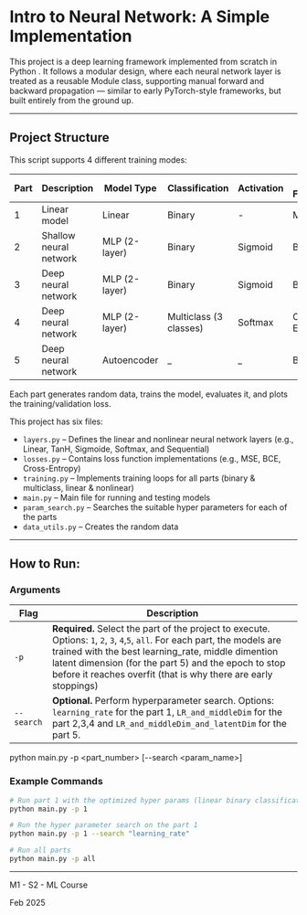 # Intro to Neural Network: A Simple Implementation 


This project is a deep learning framework implemented from scratch in Python . It follows a modular design, where each neural network layer is treated as a reusable Module class, supporting manual forward and backward propagation — similar to early PyTorch-style frameworks, but built entirely from the ground up.

---

## Project Structure

This script supports 4 different training modes:

| Part | Description              | Model Type         | Classification     | Activation | Loss Function          |
|------|--------------------------|--------------------|---------------------|------------|------------------------|
| 1    | Linear model             | Linear             | Binary              | -    | MSE   |
| 2    | Shallow neural network   | MLP (2-layer) | Binary      | Sigmoid    | BCE   |
| 3    | Deep neural network      | MLP (2-layer)  | Binary              | Sigmoid    | BCE   |
| 4    | Deep neural network      | MLP (2-layer)  | Multiclass (3 classes)          | Softmax    | Cross-Entropy          |
| 5    | Deep neural network      | Autoencoder | _         | _    | BCE          |

Each part generates random data, trains the model, evaluates it, and plots the training/validation loss.

This project has six files: 
- `layers.py` – Defines the linear and nonlinear neural network layers (e.g., Linear, TanH, Sigmoide, Softmax, and Sequential)
- `losses.py` – Contains loss function implementations  (e.g., MSE, BCE, Cross-Entropy)
- `training.py` – Implements training loops for all parts   (binary & multiclass, linear & nonlinear)
- `main.py` – Main file for running and testing models
- `param_search.py` – Searches the suitable hyper parameters for each of the parts
- `data_utils.py` – Creates the random data



---

## How to Run:

###  Arguments

| Flag           | Description                                                                                  |
|----------------|----------------------------------------------------------------------------------------------|
| `-p` | **Required.** Select the part of the project to execute. Options: `1`, `2`, `3`, `4`,`5`, `all`. For each part, the models are trained with the best learning_rate,  middle dimention latent dimension (for the part 5) and the epoch to stop before it reaches overfit (that is why there are early stoppings)|
| `--search`     | **Optional.** Perform hyperparameter search. Options: `learning_rate` for the part 1, `LR_and_middleDim` for the part 2,3,4 and `LR_and_middleDim_and_latentDim` for the part 5.|


python main.py -p <part_number> [--search <param_name>]

###  Example Commands

```bash
# Run part 1 with the optimized hyper params (linear binary classification)
python main.py -p 1

# Run the hyper parameter search on the part 1
python main.py -p 1 --search "learning_rate"

# Run all parts
python main.py -p all

```








---

M1 - S2 - ML Course 

Feb 2025
